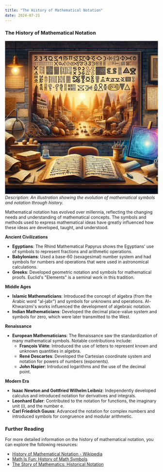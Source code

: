 ```yaml
---
title: "The History of Mathematical Notation"
date: 2024-07-21
---
```


### The History of Mathematical Notation

![Mathematical Notation](/assets/images/mathematical_notation.webp)
*Description: An illustration showing the evolution of mathematical symbols and notation through history.*

Mathematical notation has evolved over millennia, reflecting the changing needs and understanding of mathematical concepts. The symbols and methods used to express mathematical ideas have greatly influenced how these ideas are developed, taught, and understood.

**Ancient Civilizations**
- **Egyptians**: The Rhind Mathematical Papyrus shows the Egyptians' use of symbols to represent fractions and arithmetic operations.
- **Babylonians**: Used a base-60 (sexagesimal) number system and had symbols for numbers and operations that were used in astronomical calculations.
- **Greeks**: Developed geometric notation and symbols for mathematical proofs. Euclid's "Elements" is a seminal work in this tradition.

**Middle Ages**
- **Islamic Mathematicians**: Introduced the concept of algebra (from the Arabic word "al-jabr") and symbols for unknowns and operations. Al-Khwarizmi's works influenced the development of algebraic notation.
- **Indian Mathematicians**: Developed the decimal place-value system and symbols for zero, which were later transmitted to the West.

**Renaissance**
- **European Mathematicians**: The Renaissance saw the standardization of many mathematical symbols. Notable contributions include:
  - **François Viète**: Introduced the use of letters to represent known and unknown quantities in algebra.
  - **René Descartes**: Developed the Cartesian coordinate system and notation for powers of numbers (exponents).
  - **John Napier**: Introduced logarithms and the use of the decimal point.

**Modern Era**
- **Isaac Newton and Gottfried Wilhelm Leibniz**: Independently developed calculus and introduced notation for derivatives and integrals.
- **Leonhard Euler**: Contributed to the notation for functions, the imaginary unit (i), and the number e.
- **Carl Friedrich Gauss**: Advanced the notation for complex numbers and introduced symbols for congruence and modular arithmetic.

### Further Reading

For more detailed information on the history of mathematical notation, you can explore the following resources:
- [History of Mathematical Notation - Wikipedia](https://en.wikipedia.org/wiki/Mathematical_notation)
- [Math Is Fun: History of Math Symbols](https://www.mathsisfun.com/numbers/math-history.html)
- [The Story of Mathematics: Historical Notation](https://www.storyofmathematics.com/mathematical-notation.html)